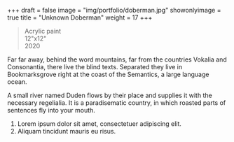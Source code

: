 +++
draft = false
image = "img/portfolio/doberman.jpg"
showonlyimage = true
title = "Unknown Doberman"
weight = 17
+++


>Acrylic paint   
>12"x12"   
>2020   
<!--more-->


Far far away, behind the word mountains, far from the countries Vokalia and Consonantia, there live the blind texts. Separated they live in Bookmarksgrove right at the coast of the Semantics, a large language ocean.

A small river named Duden flows by their place and supplies it with the necessary regelialia. It is a paradisematic country, in which roasted parts of sentences fly into your mouth.

1. Lorem ipsum dolor sit amet, consectetuer adipiscing elit.
2. Aliquam tincidunt mauris eu risus.

